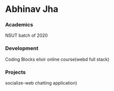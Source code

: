 # Abhinav Jha

### Academics

NSUT batch of 2020

### Development

Coding Blocks elixir online course(webd full stack)


### Projects

socialize-web chatting application)
